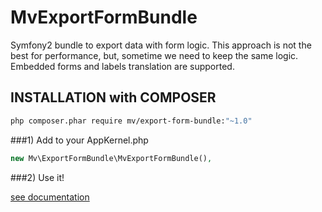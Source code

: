 # MvExportFormBundle
Symfony2 bundle to export data with form logic. 
This approach is not the best for performance, but, sometime we need to keep the same logic.
Embedded forms and labels translation are supported.

INSTALLATION with COMPOSER
--------------------------

```bash
php composer.phar require mv/export-form-bundle:"~1.0"
```

###1)  Add to your AppKernel.php

```php
new Mv\ExportFormBundle\MvExportFormBundle(),
```

###2)  Use it!

[see documentation](Resources/doc/index.md)    
